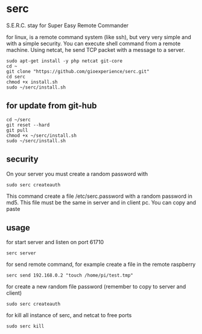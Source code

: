 # serc

S.E.R.C. stay for Super Easy Remote Commander

for linux, is a remote command system (like ssh), but very very simple and with a simple security. You can execute shell command from a remote machine. Using netcat, he send TCP packet with a message to a server.

```
sudo apt-get install -y php netcat git-core
cd ~
git clone "https://github.com/gioexperience/serc.git"
cd serc
chmod +x install.sh
sudo ~/serc/install.sh
```

## for update from git-hub

```
cd ~/serc
git reset --hard
git pull
chmod +x ~/serc/install.sh
sudo ~/serc/install.sh
```

## security

On your server you must create a random password with

```sudo serc createauth```

This command create a file /etc/serc.password with a random password in md5. This file must be the same in server and in client pc. You can copy and paste

## usage

for start server and listen on port 61710

```serc server```

for send remote command, for example create a file in the remote raspberry

```serc send 192.168.0.2 "touch /home/pi/test.tmp"```
	
for create a new random file password (remember to copy to server and client)

```sudo serc createauth```

for kill all instance of serc, and netcat to free ports

```sudo serc kill```


